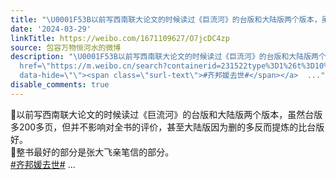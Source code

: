 ```yaml
---
title: "\U0001F53B以前写西南联大论文的时候读过《巨流河》的台版和大陆版两个版本，虽然台版多200多页，但并不影响对全书的评价，甚至大陆版因为删的多反而提炼的比台版好。..."
date: '2024-03-29'
linkTitle: https://weibo.com/1671109627/O7jcDC4zp
source: 包容万物恒河水的微博
description: "\U0001F53B以前写西南联大论文的时候读过《巨流河》的台版和大陆版两个版本，虽然台版多200多页，但并不影响对全书的评价，甚至大陆版因为删的多反而提炼的比台版好。<br>\U0001F53B整书最好的部分是张大飞亲笔信的部分。<br><a
  href=\"https://m.weibo.cn/search?containerid=231522type%3D1%26t%3D10%26q%3D%23%E9%BD%90%E9%82%A6%E5%AA%9B%E5%8E%BB%E4%B8%96%23&amp;extparam=%23%E9%BD%90%E9%82%A6%E5%AA%9B%E5%8E%BB%E4%B8%96%23\"
  data-hide=\"\"><span class=\"surl-text\">#齐邦媛去世#</span></a>  ..."
disable_comments: true
---
```

🔻以前写西南联大论文的时候读过《巨流河》的台版和大陆版两个版本，虽然台版多200多页，但并不影响对全书的评价，甚至大陆版因为删的多反而提炼的比台版好。<br>🔻整书最好的部分是张大飞亲笔信的部分。<br><a href="https://m.weibo.cn/search?containerid=231522type%3D1%26t%3D10%26q%3D%23%E9%BD%90%E9%82%A6%E5%AA%9B%E5%8E%BB%E4%B8%96%23&amp;extparam=%23%E9%BD%90%E9%82%A6%E5%AA%9B%E5%8E%BB%E4%B8%96%23" data-hide=""><span class="surl-text">#齐邦媛去世#</span></a>  ...